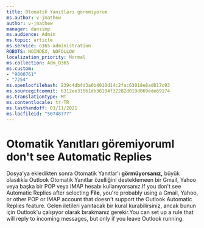 ```yaml
---
title: Otomatik Yanıtları göremiyorum
ms.author: v-jmathew
author: v-jmathew
manager: dansimp
ms.audience: Admin
ms.topic: article
ms.service: o365-administration
ROBOTS: NOINDEX, NOFOLLOW
localization_priority: Normal
ms.collection: Adm_O365
ms.custom:
- "9000761"
- "7254"
ms.openlocfilehash: 239c4db4d3a0b4010d14c2fac63018e8ad817c93
ms.sourcegitcommit: 6312ee31561db36104f32282d019d069ede69174
ms.translationtype: MT
ms.contentlocale: tr-TR
ms.lasthandoff: 03/11/2021
ms.locfileid: "50748777"
---
```

# <a name="i-dont-see-automatic-replies"></a><span data-ttu-id="a6eff-102">Otomatik Yanıtları göremiyorum</span><span class="sxs-lookup"><span data-stu-id="a6eff-102">I don't see Automatic Replies</span></span>

<span data-ttu-id="a6eff-103">Dosya'ya ekledikten sonra Otomatik Yanıtlar'ı **görmüyorsanız,** büyük olasılıkla Outlook Otomatik Yanıtlar özelliğini desteklemeen bir Gmail, Yahoo veya başka bir POP veya IMAP hesabı kullanıyorsanız.</span><span class="sxs-lookup"><span data-stu-id="a6eff-103">If you don't see Automatic Replies after selecting **File**, you're probably using a Gmail, Yahoo, or other POP or IMAP account that doesn't support the Outlook Automatic Replies feature.</span></span> <span data-ttu-id="a6eff-104">Gelen iletileri yanıtacak bir kural kurabilirsiniz, ancak bunun için Outlook'u çalışıyor olarak bırakmanız gerekir.</span><span class="sxs-lookup"><span data-stu-id="a6eff-104">You can set up a rule that will reply to incoming messages, but only if you leave Outlook running.</span></span>
